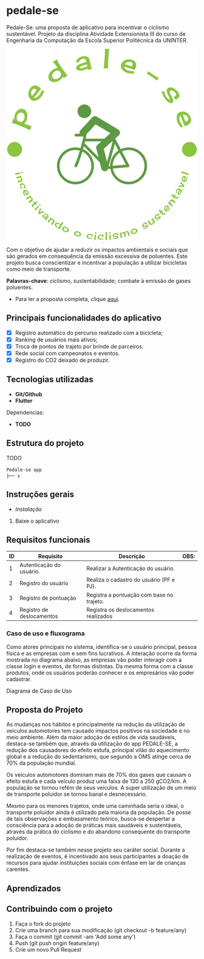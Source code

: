 # pedale-se
Pedale-Se: uma proposta de aplicativo para incentivar o ciclismo sustentável.
Projeto da disciplina Atividade Extensionista III do curso de Engenharia da Computação da Escola Superior Politécnica da UNINTER.

![pedale-se logo](logo-no-background.png)

Com o objetivo de ajudar a reduzir os impactos ambientais e sociais que são gerados em consequência da emissão excessiva de poluentes. Este projeto busca conscientizar e incentivar a população a utilizar bicicletas como meio de transporte. 

**Palavras-chave**: ciclismo, sustentabilidade; combate à emissão de gases poluentes.

- Para ler a proposta completa, clique [aqui](#Proposta-do-Projeto).

## Principais funcionalidades do aplicativo

- [X] Registro automático do percurso realizado com a bicicleta;
- [X] Ranking de usuários mais ativos;
- [x] Troca de pontos de trajeto por brinde de parceiros.
- [X] Rede social com campeonatos e eventos.
- [X] Registro do CO2 deixado de produzir.

## Tecnologias utilizadas

- **Git/Github**
- **Flutter**

Dependencias:
- **TODO**

## Estrutura do projeto

TODO

```
Pedale-se app
├── s
```

## Instruções gerais 

- *Instalação*

1. Baixe o aplicativo 


## Requisitos funcionais

| ID        | Requisito             | Descrição                          | OBS:                              |
| ------------ | --------------------| -----------------------------------|-----------------------------------|
| 1          | Autenticação do usuário.            | Realizar a Autenticação do usuário. |  |
| 2          | Registro do usuário | Realiza o cadastro do usuário (PF e PJ).|  |
| 3          | Registro de pontuação | Registra a pontuação com base no trajeto. |  |
| 4          |Registro de deslocamentos |Registra os deslocamentos realizados |  |

### Caso de uso e fluxograma

Como atores principais no sistema, identifica-se o usuário principal, pessoa física e as empresas com e sem fins lucrativos. A interação ocorre da forma mostrada no diagrama abaixo, as  empresas vão poder interagir com a classe login e eventos, de formas distintas. Da mesma forma com a classe produtos, onde os usuários poderão conhecer e os empresários vão poder cadastrar.

Diagrama de Caso de Uso

## Proposta do Projeto

As mudanças nos hábitos e principalmente na redução da utilização de veículos automotores tem causado impactos positivos na sociedade e no meio ambiente. Além da maior adoção de estilos de vida saudáveis, destaca-se também que, através da utilização do app PEDALE-SE, a redução dos causadores do efeito estufa, principal vilão do aquecimento global e a redução do sedentarismo, que segundo a OMS atinge cerca de 70% da população mundial. 

Os veículos automotores dominam mais de 70% dos gases que causam o efeito estufa e cada veículo produz uma faixa de 130 a 250 gCO2/km. A população se tornou refém de seus veículos. A super utilização de um meio de transporte poluidor se tornou banal e desnecessário. 

Mesmo para os menores trajetos, onde uma caminhada seria o ideal, o transporte poluidor ainda é utilizado pela maioria da população. De posse de tais observações e embasamento teórico, busca-se despertar a consciência para a adoção de práticas mais saudáveis e sustentáveis, através da prática do ciclismo e do abandono consequente do transporte poluidor. 

Por fim destaca-se também nesse projeto seu caráter social. Durante a realização de eventos, é incentivado aos seus participantes a doação de recursos para ajudar instituições sociais com ênfase em lar de crianças carentes.

## Aprendizados

## Contribuindo com o projeto

1. Faça o fork do projeto
2. Crie uma branch para sua modificação (git checkout -b feature/any)
3. Faça o commit (git commit -am 'Add some any')
4. Push (git push origin feature/any)
5. Crie um novo Pull Request

